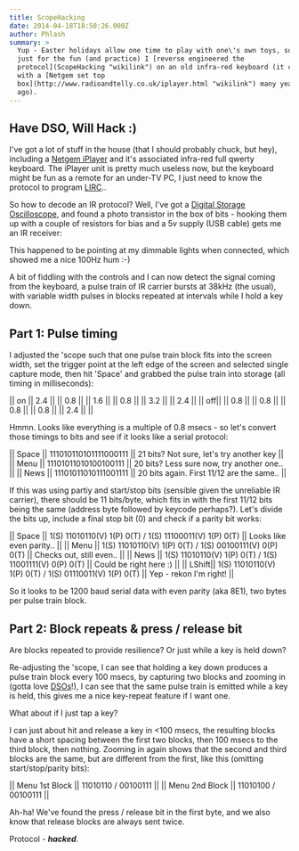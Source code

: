```yaml
---
title: ScopeHacking
date: 2014-04-18T18:50:26.000Z
author: Phlash
summary: >
  Yup - Easter holidays allow one time to play with one\'s own toys, so
  just for the fun (and practice) I [reverse engineered the
  protocol](ScopeHacking "wikilink") on an old infra-red keyboard (it came
  with a [Netgem set top
  box](http://www.radioandtelly.co.uk/iplayer.html "wikilink") many years
  ago).
---
```

Have DSO, Will Hack :)
----------------------

I\'ve got a lot of stuff in the house (that I should probably chuck, but
hey), including a [Netgem
iPlayer](http://www.radioandtelly.co.uk/iplayer.html "wikilink") and
it\'s associated infra-red full qwerty keyboard. The iPlayer unit is
pretty much useless now, but the keyboard might be fun as a remote for
an under-TV PC, I just need to know the protocol to program
[LIRC](http://www.lirc.org/ "wikilink")..

So how to decode an IR protocol? Well, I\'ve got a [Digital Storage
Oscilloscope](http://www.rapidonline.com/Test-Measurement/Owon-Oscilloscope-25MHz-2-Channel-Colour-85-2792 "wikilink"),
and found a photo transistor in the box of bits - hooking them up with a
couple of resistors for bias and a 5v supply (USB cable) gets me an IR
receiver:

This happened to be pointing at my dimmable lights when connected, which
showed me a nice 100Hz hum :-)

A bit of fiddling with the controls and I can now detect the signal
coming from the keyboard, a pulse train of IR carrier bursts at 38kHz
(the usual), with variable width pulses in blocks repeated at intervals
while I hold a key down.

Part 1: Pulse timing
--------------------

I adjusted the \'scope such that one pulse train block fits into the
screen width, set the trigger point at the left edge of the screen and
selected single capture mode, then hit \'Space\' and grabbed the pulse
train into storage (all timing in milliseconds):

\|\| on \|\| 2.4 \|\| \|\| 0.8 \|\| \|\| 1.6 \|\| \|\| 0.8 \|\| \|\| 3.2
\|\| \|\| 2.4 \|\| \|\| off\|\| \|\| 0.8 \|\| \|\| 0.8 \|\| \|\| 0.8
\|\| \|\| 0.8 \|\| \|\| 2.4 \|\| \|\|

Hmmn. Looks like everything is a multiple of 0.8 msecs - so let\'s
convert those timings to bits and see if it looks like a serial
protocol:

\|\| Space \|\| 111010110101111000111 \|\| 21 bits? Not sure, let\'s try
another key \|\| \|\| Menu \|\| 11101011010100100111 \|\| 20 bits? Less
sure now, try another one.. \|\| \|\| News \|\| 11101011010111001111
\|\| 20 bits again. First 11/12 are the same.. \|\|

If this was using partiy and start/stop bits (sensible given the
unreliable IR carrier), there should be 11 bits/byte, which fits in with
the first 11/12 bits being the same (address byte followed by keycode
perhaps?). Let\'s divide the bits up, include a final stop bit (0) and
check if a parity bit works:

\|\| Space \|\| 1(S) 11010110(V) 1(P) 0(T) / 1(S) 11100011(V) 1(P) 0(T)
\|\| Looks like even parity.. \|\| \|\| Menu \|\| 1(S) 11010110(V) 1(P)
0(T) / 1(S) 00100111(V) 0(P) 0(T) \|\| Checks out, still even.. \|\|
\|\| News \|\| 1(S) 11010110(V) 1(P) 0(T) / 1(S) 11001111(V) 0(P) 0(T)
\|\| Could be right here :) \|\| \|\| LShift\|\| 1(S) 11010110(V) 1(P)
0(T) / 1(S) 01110011(V) 1(P) 0(T) \|\| Yep - rekon I\'m right! \|\|

So it looks to be 1200 baud serial data with even parity (aka 8E1), two
bytes per pulse train block.

Part 2: Block repeats & press / release bit
-------------------------------------------

Are blocks repeated to provide resilience? Or just while a key is held
down?

Re-adjusting the \'scope, I can see that holding a key down produces a
pulse train block every 100 msecs, by capturing two blocks and zooming
in (gotta love [DSOs](DSOs "wikilink")!), I can see that the same pulse
train is emitted while a key is held, this gives me a nice key-repeat
feature if I want one.

What about if I just tap a key?

I can just about hit and release a key in \<100 msecs, the resulting
blocks have a short spacing between the first two blocks, then 100 msecs
to the third block, then nothing. Zooming in again shows that the second
and third blocks are the same, but are different from the first, like
this (omitting start/stop/parity bits):

\|\| Menu 1st Block \|\| 11010110 / 00100111 \|\| \|\| Menu 2nd Block
\|\| 11010100 / 00100111 \|\|

Ah-ha! We\'ve found the press / release bit in the first byte, and we
also know that release blocks are always sent twice.

Protocol - ***hacked***.
